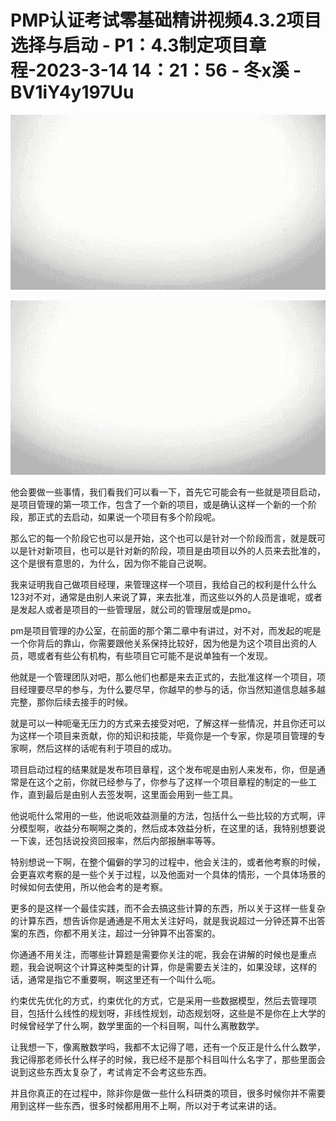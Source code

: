 # PMP认证考试零基础精讲视频4.3.2项目选择与启动 - P1：4.3制定项目章程-2023-3-14 14：21：56 - 冬x溪 - BV1iY4y197Uu

![](img/934b27632994308184f0247e50fe5555_0.png)

![](img/934b27632994308184f0247e50fe5555_1.png)

他会要做一些事情，我们看我们可以看一下，首先它可能会有一些就是项目启动，是项目管理的第一项工作，包含了一个新的项目，或是确认这样一个新的一个阶段，那正式的去启动，如果说一个项目有多个阶段呢。

那么它的每一个阶段它也可以是开始，这个也可以是针对一个阶段而言，就是既可以是针对新项目，也可以是针对新的阶段，项目是由项目以外的人员来去批准的，这个是很有意思的，为什么，因为你不能自己说啊。

我来证明我自己做项目经理，来管理这样一个项目，我给自己的权利是什么什么123对不对，通常是由别人来说了算，来去批准，而这些以外的人员是谁呢，或者是发起人或者是项目的一些管理层，就公司的管理层或是pmo。

pm是项目管理的办公室，在前面的那个第二章中有讲过，对不对，而发起的呢是一个你背后的靠山，你需要跟他关系保持比较好，因为他是为这个项目出资的人员，嗯或者有些公有机构，有些项目它可能不是说单独有一个发现。

他就是一个管理团队对吧，那么他们也都是来去正式的，去批准这样一个项目，项目经理要尽早的参与，为什么要尽早，你越早的参与的话，你当然知道信息越多越完整，那你后续去接手的时候。

就是可以一种呃毫无压力的方式来去接受对吧，了解这样一些情况，并且你还可以为这样一个项目来贡献，你的知识和技能，毕竟你是一个专家，你是项目管理的专家啊，然后这样的话呢有利于项目的成功。

项目启动过程的结果就是发布项目章程，这个发布呢是由别人来发布，你，但是通常是在这个之前，你就已经参与了，你参与了这样一个项目章程的制定的一些工作，直到最后是由别人去签发啊，这里面会用到一些工具。

他说呃什么常用的一些，他说呃效益测量的方法，包括什么一些比较的方式啊，评分模型啊，收益分布啊啊之类的，然后成本效益分析，在这里的话，我特别想要说一下诶，还包括说投资回报率，然后内部报酬率等等。

特别想说一下啊，在整个偏僻的学习的过程中，他会关注的，或者他考察的时候，会更喜欢考察的是一些个关于过程，以及他面对一个具体的情形，一个具体场景的时候如何去使用，所以他会考的是考察。

更多的是这样一个最佳实践，而不会去搞这些计算的东西，所以关于这样一些复杂的计算东西，想告诉你是通通是不用太关注好吗，就是我说超过一分钟还算不出答案的东西，你都不用关注，超过一分钟算不出答案的。

你通通不用关注，而哪些计算题是需要你关注的呢，我会在讲解的时候也是重点题，我会说啊这个计算这种类型的计算，你是需要去关注的，如果没球，这样的话，通常是指它不重要啊，啊这里还有一个叫什么呃。

约束优先优化的方式，约束优化的方式，它是采用一些数据模型，然后去管理项目，包括什么线性的规划呀，非线性规划，动态规划呀，这些是不是你在上大学的时候曾经学了什么啊，数学里面的一个科目啊，叫什么离散数学。

让我想一下，像离散数学吗，我都不太记得了嗯，还有一个反正是什么什么数学，我记得那老师长什么样子的时候，我已经不是那个科目叫什么名字了，那些里面会说到这些东西太复杂了，考试肯定不会考这些东西。

并且你真正的在过程中，除非你是做一些什么科研类的项目，很多时候你并不需要用到这样一些东西，很多时候都用用不上啊，所以对于考试来讲的话。

